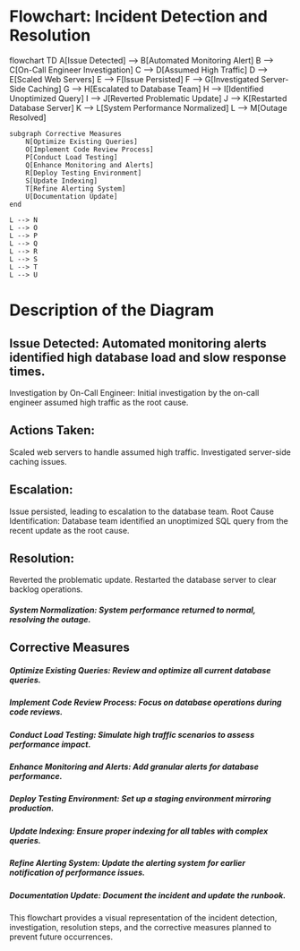 # Flowchart: Incident Detection and Resolution

flowchart TD
    A[Issue Detected] --> B[Automated Monitoring Alert]
    B --> C[On-Call Engineer Investigation]
    C --> D[Assumed High Traffic]
    D --> E[Scaled Web Servers]
    E --> F[Issue Persisted]
    F --> G[Investigated Server-Side Caching]
    G --> H[Escalated to Database Team]
    H --> I[Identified Unoptimized Query]
    I --> J[Reverted Problematic Update]
    J --> K[Restarted Database Server]
    K --> L[System Performance Normalized]
    L --> M[Outage Resolved]

    subgraph Corrective Measures
        N[Optimize Existing Queries]
        O[Implement Code Review Process]
        P[Conduct Load Testing]
        Q[Enhance Monitoring and Alerts]
        R[Deploy Testing Environment]
        S[Update Indexing]
        T[Refine Alerting System]
        U[Documentation Update]
    end

    L --> N
    L --> O
    L --> P
    L --> Q
    L --> R
    L --> S
    L --> T
    L --> U

# Description of the Diagram
## Issue Detected: Automated monitoring alerts identified high database load and slow response times.
Investigation by On-Call Engineer: Initial investigation by the on-call engineer assumed high traffic as the root cause.
## Actions Taken:
Scaled web servers to handle assumed high traffic.
Investigated server-side caching issues.
## Escalation:
Issue persisted, leading to escalation to the database team.
Root Cause Identification: Database team identified an unoptimized SQL query from the recent update as the root cause.
## Resolution:
Reverted the problematic update.
Restarted the database server to clear backlog operations.
##### System Normalization: System performance returned to normal, resolving the outage.
## Corrective Measures
##### Optimize Existing Queries: Review and optimize all current database queries.
##### Implement Code Review Process: Focus on database operations during code reviews.
##### Conduct Load Testing: Simulate high traffic scenarios to assess performance impact.
##### Enhance Monitoring and Alerts: Add granular alerts for database performance.
##### Deploy Testing Environment: Set up a staging environment mirroring production.
##### Update Indexing: Ensure proper indexing for all tables with complex queries.
##### Refine Alerting System: Update the alerting system for earlier notification of performance issues.
##### Documentation Update: Document the incident and update the runbook.

This flowchart provides a visual representation of the incident detection, investigation, resolution steps, and the corrective measures planned to prevent future occurrences.
